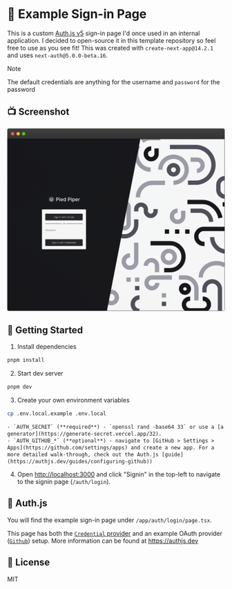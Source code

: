 # 🔐 Example Sign-in Page

This is a custom [Auth.js v5](https://authjs.dev) sign-in page I'd once used in an internal application. I decided to open-source it in this template repository so feel free to use as you see fit! This was created with `create-next-app@14.2.1` and uses `next-auth@5.0.0-beta.16`.

> [!NOTE]
> The default credentials are anything for the username and `password` for the password

## 📺 Screenshot

![Screenshot 1](./public/screenshot_1.png)

## 🚀 Getting Started

1. Install dependencies

```bash
pnpm install
```

2. Start dev server

```bash
pnpm dev
```

3. Create your own environment variables

```bash
cp .env.local.example .env.local
```

    - `AUTH_SECRET` (**required**) - `openssl rand -base64 33` or use a [a generator](https://generate-secret.vercel.app/32).
    - `AUTH_GITHUB_*` (**optional**) - navigate to [GitHub > Settings > Apps](https://github.com/settings/apps) and create a new app. For a more detailed walk-through, check out the Auth.js [guide](https://authjs.dev/guides/configuring-github))

4. Open [http://localhost:3000](http://localhost:3000) and click "Signin" in the top-left to navigate to the signin page (`/auth/login`).

## 🔐 Auth.js

You will find the example sign-in page under `/app/auth/login/page.tsx`.

This page has both the [`Credential` provider](https://authjs.dev/getting-started/providers/credentials) and an example OAuth provider ([`Github`](https://authjs.dev/getting-started/providers/github)) setup. More information can be found at https://authjs.dev

## 📝 License

MIT

